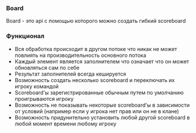 ### Board
Board - это api с помощью которого можно создать гибкий scoreboard

### Функционал
- Вся обработка происходит в другом потоке что никак не может повлиять на производительность основного потока
- Каждый элемент является заполнителем что означает что он может обновляться сам по себе
- Результат заполнителей всегда кешируется
- Возможность создать несколько scoreboard и переключать их игроку командой
- Scoreboard'ы зарегистрированные обычным путем по умолчанию проигрываются игроку
- Возможность не показывать некоторые scoreboard'ы в зависимости от условий (например если у игрока нет прав или он не в клане)
- Возможность придунительно установить любой другой scoreboard в любой момент времени любому игроку
